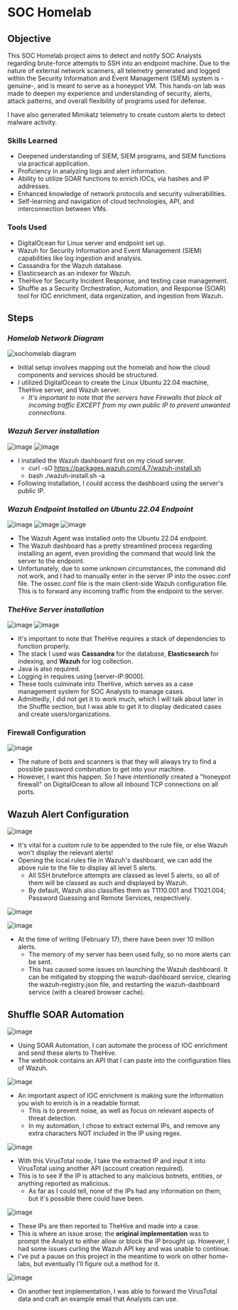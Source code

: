 # SOC Homelab

## Objective

This SOC Homelab project aims to detect and notify SOC Analysts regarding brute-force attempts to SSH into an endpoint machine. Due to the nature of external network scanners, all telemetry generated and logged within the Security Information and Event Management (SIEM) system is -genuine-, and is meant to serve as a honeypot VM. This hands-on lab was made to deepen my experience and understanding of security, alerts, attack patterns, and overall flexibility of programs used for defense.

I have also generated Mimikatz telemetry to create custom alerts to detect malware activity.

### Skills Learned

- Deepened understanding of SIEM, SIEM programs, and SIEM functions via practical application.
- Proficiency in analyzing logs and alert information.
- Ability to utilize SOAR functions to enrich IOCs, via hashes and IP addresses.
- Enhanced knowledge of network protocols and security vulnerabilities.
- Self-learning and navigation of cloud technologies, API, and interconnection between VMs.

### Tools Used

- DigitalOcean for Linux server and endpoint set up.
- Wazuh for Security Information and Event Management (SIEM) capabilities like log ingestion and analysis.
- Cassandra for the Wazuh database.
- Elasticsearch as an indexer for Wazuh.
- TheHive for Security Incident Response, and testing case management.
- Shuffle as a Security Orchestration, Automation, and Response (SOAR) tool for IOC enrichment, data organization, and ingestion from Wazuh.

## Steps
### *Homelab Network Diagram*

![sochomelab diagram](https://github.com/user-attachments/assets/17a3e9a4-2c50-43f5-ae38-349a3f3095e5)

- Initial setup involves mapping out the homelab and how the cloud components and services should be structured.
- I utilized DigitalOcean to create the Linux Ubuntu 22.04 machine, TheHive server, and Wazuh server.
  - *It's important to note that the servers have Firewalls that block all incoming traffic EXCEPT from my own public IP to prevent unwanted connections.*

### *Wazuh Server installation*

![image](https://github.com/user-attachments/assets/97a4e9e5-5fab-4ebc-9074-160b1920788e)
![image](https://github.com/user-attachments/assets/f8b216ee-a575-4103-b673-be56375b76b7)

- I installed the Wazuh dashboard first on my cloud server.
  - curl -sO https://packages.wazuh.com/4.7/wazuh-install.sh
  - bash ./wazuh-install.sh -a
- Following installation, I could access the dashboard using the server's public IP.

### *Wazuh Endpoint Installed on Ubuntu 22.04 Endpoint*

![image](https://github.com/user-attachments/assets/33d0e817-ff2c-4b30-a9ae-948c98c7d7d1)
![image](https://github.com/user-attachments/assets/0e2a4450-ef1c-4e35-9559-56a7144511ee)
![image](https://github.com/user-attachments/assets/853e6a9b-538a-4b46-b406-35c7d17dc6b7)

- The Wazuh Agent was installed onto the Ubuntu 22.04 endpoint.
- The Wazuh dashboard has a pretty streamlined process regarding installing an agent, even providing the command that would link the server to the endpoint.
- Unfortunately, due to some unknown circumstances, the command did not work, and I had to manually enter in the server IP into the ossec.conf file. The ossec.conf file is the main client-side Wazuh configuration file. This is to forward any incoming traffic from the endpoint to the server.

### *TheHive Server installation*

![image](https://github.com/user-attachments/assets/c71b31d1-9a9b-4879-92f7-01c48de56eb4)
![image](https://github.com/user-attachments/assets/caa7e337-e59f-4f81-9775-09cbf2da29f5)

- It's important to note that TheHive requires a stack of dependencies to function properly.
- The stack I used was **Cassandra** for the database, **Elasticsearch** for indexing, and **Wazuh** for log collection.
- Java is also required.
- Logging in requires using [server-IP:9000].
- These tools culminate into TheHive, which serves as a case management system for SOC Analysts to manage cases.
- Admittedly, I did not get it to work much, which I will talk about later in the Shuffle section, but I was able to get it to display dedicated cases and create users/organizations.

### Firewall Configuration

![image](https://github.com/user-attachments/assets/4ac20178-da02-4c97-a5fd-1c5089b7ef0b)

- The nature of bots and scanners is that they will always try to find a possible password combination to get into your machine.
- However, I want this happen. So I have _intentionally_ created a "honeypot firewall" on DigitalOcean to allow all inbound TCP connections on all ports.

## Wazuh Alert Configuration

![image](https://github.com/user-attachments/assets/cd87b64d-f719-4b05-adf9-4cbc03fd7588)

- It's vital for a custom rule to be appended to the rule file, or else Wazuh won't display the relevant alerts!
- Opening the local.rules file in Wazuh's dashboard, we can add the above rule to the file to display all level 5 alerts.
  - All SSH bruteforce attempts are classed as level 5 alerts, so all of them will be classed as such and displayed by Wazuh.
  - By default, Wazuh also classifies them as T1110.001 and T1021.004; Password Guessing and Remote Services, respectively.

![image](https://github.com/user-attachments/assets/c923881d-a8a9-4262-b259-579c482f0c2c)

![image](https://github.com/user-attachments/assets/d6db3210-8e9d-4ed4-bd05-c2dd301fdb18)

- At the time of writing (February 17), there have been over 10 million alerts.
  - The memory of my server has been used fully, so no more alerts can be sent.
  - This has caused some issues on launching the Wazuh dashboard. It can be mitigated by stopping the wazuh-dashboard service, clearing the wazuh-registry.json file, and restarting the wazuh-dashboard service (with a cleared browser cache).

## Shuffle SOAR Automation

![image](https://github.com/user-attachments/assets/ba30bb73-3258-48f2-9b02-675ea6261ed1)

- Using SOAR Automation, I can automate the process of IOC enrichment and send these alerts to TheHive.
- The webhook contains an API that I can paste into the configuration files of Wazuh.

![image](https://github.com/user-attachments/assets/381936ec-a12d-44e3-82f8-6a19b1a4d6e3)

- An important aspect of IOC enrichment is making sure the information you wish to enrich is in a readable format.
  - This is to prevent noise, as well as focus on relevant aspects of threat detection.
  - In my automation, I chose to extract external IPs, and remove any extra characters NOT included in the IP using regex.

![image](https://github.com/user-attachments/assets/c022bfba-11dc-47b2-98d3-1a0dd59cb7dc)

- With this VirusTotal node, I take the extracted IP and input it into VirusTotal using another API (account creation required).
- This is to see if the IP is attached to any malicious botnets, entities, or anything reported as malicious.
  - As far as I could tell, none of the IPs had any information on them, but it's possible there could have been.

![image](https://github.com/user-attachments/assets/a215fb54-e2ba-4884-bce2-ec0a5a8d09d3)

- These IPs are then reported to TheHive and made into a case.
- This is where an issue arose; the **original implementation** was to prompt the Analyst to either allow or block the IP brought up. However, I had some issues curling the Wazuh API key and was unable to continue.
- I've put a pause on this project in the meantime to work on other home-labs, but eventually I'll figure out a method for it.

![image](https://github.com/user-attachments/assets/066f7cd4-23c6-44c5-a3c7-2cdbe51acff4)

- On another test implementation, I was able to forward the VirusTotal data and craft an example email that Analysts can use.

